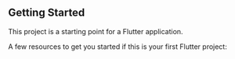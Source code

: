 
## Getting Started

This project is a starting point for a Flutter application.

A few resources to get you started if this is your first Flutter project:


